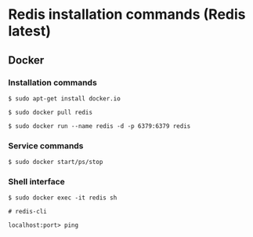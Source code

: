 # Redis installation commands (Redis latest)

## Docker

### Installation commands
```
$ sudo apt-get install docker.io

$ sudo docker pull redis

$ sudo docker run --name redis -d -p 6379:6379 redis
```

### Service commands
```
$ sudo docker start/ps/stop
```

### Shell interface
```
$ sudo docker exec -it redis sh

# redis-cli

localhost:port> ping
```
